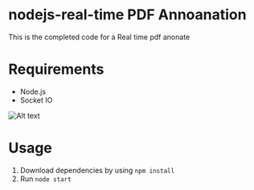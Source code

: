 nodejs-real-time PDF Annoanation
====================
This is the completed code for a Real time pdf anonate

Requirements
============
* Node.js
* Socket IO


![Alt text](https://github.com/rmemon/anonation-real-time/blob/master/sockect-io-pdf-demo.gif?raw=true "Optional Title")


Usage
======
1. Download dependencies by using `npm install`
2. Run `node start`
